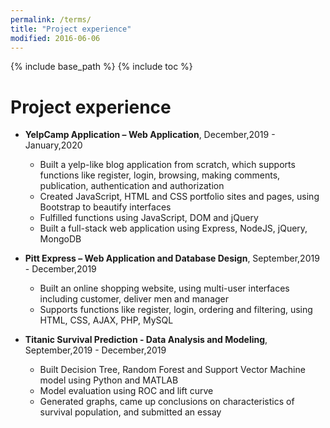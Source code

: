 ```yaml
---
permalink: /terms/
title: "Project experience"
modified: 2016-06-06
---
```


{% include base_path %}
{% include toc %}

Project experience
======
* **YelpCamp Application – Web Application**, December,2019 - January,2020
    * Built a yelp-like blog application from scratch, which supports functions like register, login, browsing, making comments, publication, authentication and authorization
    * Created JavaScript, HTML and CSS portfolio sites and pages, using Bootstrap to beautify interfaces
    * Fulfilled functions using JavaScript, DOM and jQuery
    * Built a full-stack web application using Express, NodeJS, jQuery, MongoDB

* **Pitt Express – Web Application and Database Design**, September,2019 - December,2019
    * Built an online shopping website, using multi-user interfaces including customer, deliver men and manager
    * Supports functions like register, login, ordering and filtering, using HTML, CSS, AJAX, PHP, MySQL

* **Titanic Survival Prediction - Data Analysis and Modeling**, September,2019 - December,2019
    * Built Decision Tree, Random Forest and Support Vector Machine model using Python and MATLAB
    * Model evaluation using ROC and lift curve
    * Generated graphs, came up conclusions on characteristics of survival population, and submitted an essay
